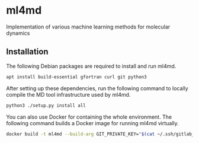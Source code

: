 # ml4md

Implementation of various machine learning methods for molecular dynamics

## Installation

The following Debian packages are required to install and run ml4md.

```sh
apt install build-essential gfortran curl git python3
```

After setting up these dependencies, run the following command to locally
compile the MD tool infrastructure used by ml4md.

```sh
python3 ./setup.py install all
```

You can also use Docker for containing the whole environment. The following
command builds a Docker image for running ml4md virtually.

```sh
docker build -t ml4md --build-arg GIT_PRIVATE_KEY="$(cat ~/.ssh/gitlab_key)" .
```
